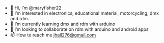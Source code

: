 - 👋 Hi, I’m @maryfisher22
- 👀 I’m interested in electronics, educational material, motorcycling, dmx and rdm.
- 🌱 I’m currently learning dmx and rdm with arduino
- 💞️ I’m looking to collaborate on rdm with arduino and android apps
- 📫 How to reach me jhall276@gmail.com

<!---
maryfisher22/maryfisher22 is a ✨ special ✨ repository because its `README.md` (this file) appears on your GitHub profile.
You can click the Preview link to take a look at your changes.
--->
